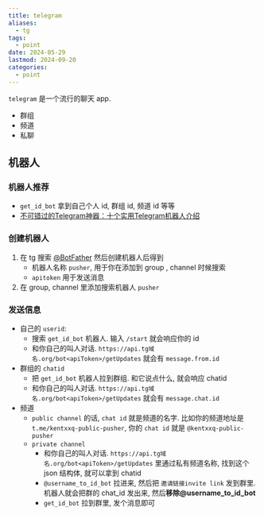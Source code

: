 ```yaml
---
title: telegram
aliases:
  - tg
tags:
  - point
date: 2024-05-29
lastmod: 2024-09-20
categories:
  - point
---
```


`telegram` 是一个流行的聊天 app.

- 群组
- 频道
- 私聊

## 机器人

### 机器人推荐

- `get_id_bot` 拿到自己个人 id, 群组 id, 频道 id 等等
- [不可错过的Telegram神器：十个实用Telegram机器人介绍](https://www.salesmartly.com/blog/docs/essential-telegram-tools-top-10-bots-introduction#0865bfed04fce4418f2b30b10396a4ce)

### 创建机器人

1. 在 tg 搜索 [@BotFather](https://telegram.me/BotFather) 然后创建机器人后得到
    - 机器人名称 `pusher`, 用于你在添加到 group , channel 时候搜索
    - `apitoken` 用于发送消息
2. 在 group, channel 里添加搜索机器人 `pusher`

### 发送信息

- 自己的 `userid`:
    - 搜索 `get_id_bot` 机器人. 输入 `/start` 就会响应你的 id
    - 和你自己的叫人对话. `https://api.tg域名.org/bot<apiToken>/getUpdates` 就会有 `message.from.id`
- 群组的 `chatid`
    - 把 `get_id_bot` 机器人拉到群组. 和它说点什么, 就会响应 chatid
    - 和你自己的叫人对话. `https://api.tg域名.org/bot<apiToken>/getUpdates` 就会有 `message.chat.id`
- 频道
    - `public channel` 的话, `chat id` 就是频道的名字. 比如你的频道地址是 `t.me/kentxxq-public-pusher`, 你的 `chat id` 就是 `@kentxxq-public-pusher`
    - `private channel`
        - 和你自己的叫人对话. `https://api.tg域名.org/bot<apiToken>/getUpdates` 里通过私有频道名称, 找到这个 json 结构体, 就可以拿到 chatid
        - `@username_to_id_bot` 拉进来, 然后把 `邀请链接invite link` 发到群里. 机器人就会把群的 chat_id 发出来, 然后**移除@username_to_id_bot**
        - `get_id_bot` 拉到群里, 发个消息即可
